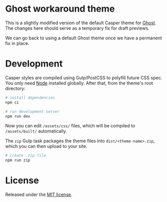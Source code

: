 # Ghost workaround theme

This is a slightly modified version of the default Casper theme for [Ghost](http://github.com/tryghost/ghost/). The changes here should serve as a temporary fix for draft previews.

We can go back to using a default Ghost theme once we have a permanent fix in place.

# Development

Casper styles are compiled using Gulp/PostCSS to polyfill future CSS spec. You only need [Node](https://nodejs.org/) installed globally. After that, from the theme's root directory:

```bash
# install dependencies
npm ci

# run development server
npm run dev
```

Now you can edit `/assets/css/` files, which will be compiled to `/assets/built/` automatically.

The `zip` Gulp task packages the theme files into `dist/<theme-name>.zip`, which you can then upload to your site.

```bash
# create .zip file
npm run zip
```

# License

Released under the [MIT license](LICENSE).
